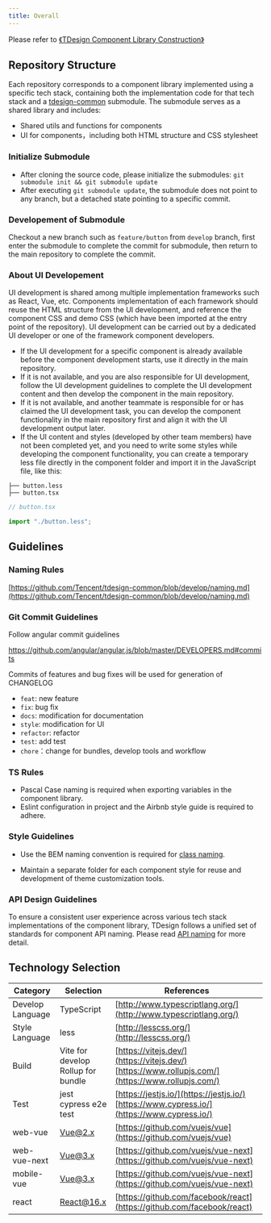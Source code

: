 ```yaml
---
title: Overall
---
```


Please refer to [《TDesign Component Library Construction》](https://mp.weixin.qq.com/s?__biz=Mzg3MjYwODA1OA==&mid=2247515208&idx=1&sn=166d4a5313cadbb80d2a401edf46b455)

## Repository Structure

Each repository corresponds to a component library implemented using a specific tech stack, containing both the implementation code for that tech stack and a [tdesign-common](https://github.com/Tencent/tdesign-common) submodule. The submodule serves as a shared library and includes:

- Shared utils and functions for components
- UI for components，including both HTML structure and CSS stylesheet

### Initialize Submodule

- After cloning the source code, please initialize the submodules: `git submodule init && git submodule update`
- After executing `git submodule update`, the submodule does not point to any branch, but a detached state pointing to a specific commit.

### Developement of Submodule

Checkout a new branch such as `feature/button` from `develop` branch, first enter the submodule to complete the commit for submodule, then return to the main repository to complete the commit.

### About UI Developement

UI development is shared among multiple implementation frameworks such as React, Vue, etc. Components implementation of each framework should reuse the HTML structure from the UI development, and reference the component CSS and demo CSS (which have been imported at the entry point of the repository). UI development can be carried out by a dedicated UI developer or one of the framework component developers.

- If the UI development for a specific component is already available before the component development starts, use it directly in the main repository.
- If it is not available, and you are also responsible for UI development, follow the UI development guidelines to complete the UI development content and then develop the component in the main repository.
- If it is not available, and another teammate is responsible for or has claimed the UI development task, you can develop the component functionality in the main repository first and align it with the UI development output later.
- If the UI content and styles (developed by other team members) have not been completed yet, and you need to write some styles while developing the component functionality, you can create a temporary less file directly in the component folder and import it in the JavaScript file, like this:

```
├── button.less
├── button.tsx
```

```js
// button.tsx

import "./button.less";
```

## Guidelines

### Naming Rules

[https://github.com/Tencent/tdesign-common/blob/develop/naming.md](https://github.com/Tencent/tdesign-common/blob/develop/naming.md)

### Git Commit Guidelines

Follow angular commit guidelines

<https://github.com/angular/angular.js/blob/master/DEVELOPERS.md#commits>

Commits of features and bug fixes will be used for generation of CHANGELOG

- `feat`: new feature
- `fix`: bug fix
- `docs`: modification for documentation
- `style`: modification for UI
- `refactor`: refactor
- `test`: add test
- `chore`：change for bundles, develop tools and workflow

### TS Rules

- Pascal Case naming is required when exporting variables in the component library.
- Eslint configuration in project and the Airbnb style guide is required to adhere.

### Style Guidelines

- Use the BEM naming convention is required for [class naming](https://github.com/Tencent/tdesign-common/blob/develop/css-naming.md).

- Maintain a separate folder for each component style for reuse and development of theme customization tools.

### API Design Guidelines

To ensure a consistent user experience across various tech stack implementations of the component library, TDesign follows a unified set of standards for component API naming. Please read [API naming](https://github.com/Tencent/tdesign-common/blob/develop/api.md) for more detail.

## Technology Selection

| Category         | Selection                               | References                                                                                           |
| ---------------- | --------------------------------------- | ---------------------------------------------------------------------------------------------------- |
| Develop Language | TypeScript                              | [http://www.typescriptlang.org/](http://www.typescriptlang.org/)                                     |
| Style Language   | less                                    | [http://lesscss.org/](http://lesscss.org/)                                                           |
| Build            | Vite for develop <br> Rollup for bundle | [https://vitejs.dev/](https://vitejs.dev/)<br>[https://www.rollupjs.com/](https://www.rollupjs.com/) |
| Test             | jest <br> cypress e2e test              | [https://jestjs.io/](https://jestjs.io/)<br>[https://www.cypress.io/](https://www.cypress.io/)       |
| web-vue          | Vue@2.x                                 | [https://github.com/vuejs/vue](https://github.com/vuejs/vue)                                         |
| web-vue-next     | Vue@3.x                                 | [https://github.com/vuejs/vue-next](https://github.com/vuejs/vue-next)                               |
| mobile-vue       | Vue@3.x                                 | [https://github.com/vuejs/vue-next](https://github.com/vuejs/vue-next)                               |
| react            | React@16.x                              | [https://github.com/facebook/react](https://github.com/facebook/react)                               |
